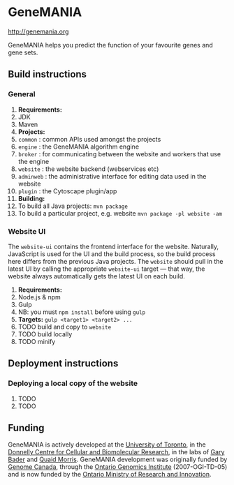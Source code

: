 GeneMANIA
=========

http://genemania.org

GeneMANIA helps you predict the function of your favourite genes and gene sets.


## Build instructions

### General

1. **Requirements:**
 1. JDK
 1. Maven
1. **Projects:**
 1. `common` : common APIs used amongst the projects
 1. `engine` : the GeneMANIA algorithm engine
 1. `broker` : for communicating between the website and workers that use the engine
 1. `website` : the website backend (webservices etc)
 1. `adminweb` : the administrative interface for editing data used in the website
 1. `plugin` : the Cytoscape plugin/app
1. **Building:**
 1. To build all Java projects: `mvn package`
 1. To build a particular project, e.g. website `mvn package -pl website -am`

### Website UI

The `website-ui` contains the frontend interface for the website.  Naturally, JavaScript is used for the UI and the build process, so the build process here differs from the previous Java projects.  The `website` should pull in the latest UI by calling the appropriate `website-ui` target &mdash; that way, the website always automatically gets the latest UI on each build.

1. **Requirements:**
 1. Node.js & npm
 1. Gulp
 1. NB: you must `npm install` before using `gulp`
1. **Targets:** `gulp <target1> <target2> ...`
 1. TODO build and copy to `website`
 1. TODO build locally
 1. TODO minify


## Deployment instructions

### Deploying a local copy of the website

1. TODO
1. TODO


## Funding

GeneMANIA is actively developed at the [University of Toronto](http://www.utoronto.ca/), in the [Donnelly Centre for Cellular and Biomolecular Research](http://www.thedonnellycentre.utoronto.ca/), in the labs of [Gary Bader](http://www.baderlab.org/) and [Quaid Morris](http://morrislab.med.utoronto.ca/).  GeneMANIA development was originally funded by [Genome Canada](http://www.genomecanada.ca/), through the [Ontario Genomics Institute](http://www.ontariogenomics.ca/) (2007-OGI-TD-05) and is now funded by the [Ontario Ministry of Research and Innovation](http://www.mri.gov.on.ca/english/programs/orf/gl2/program.asp).
